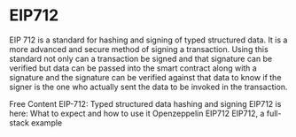 # EIP712

EIP 712 is a standard for hashing and signing of typed structured data. It is a more advanced and secure method of signing a transaction. Using this standard not only can a transaction be signed and that signature can be verified but data can be passed into the smart contract along with a signature and the signature can be verified against that data to know if the signer is the one who actually sent the data to be invoked in the transaction.

<ResourceGroupTitle>Free Content</ResourceGroupTitle>
<BadgeLink badgeText='Read' colorScheme='yellow' href='https://eips.ethereum.org/EIPS/eip-712'>EIP-712: Typed structured data hashing and signing</BadgeLink>
<BadgeLink badgeText='Read' colorScheme='yellow' href='https://medium.com/metamask/eip712-is-coming-what-to-expect-and-how-to-use-it-bb92fd1a7a26'>EIP712 is here: What to expect and how to use it</BadgeLink>
<BadgeLink badgeText='Read' colorScheme='yellow' href='https://docs.openzeppelin.com/contracts/3.x/api/drafts#cryptography'>Openzeppelin EIP712</BadgeLink>
<BadgeLink badgeText='Read' colorScheme='yellow' href='https://medium.com/coinmonks/eip712-a-full-stack-example-e12185b03d54'>EIP712, a full-stack example</BadgeLink>